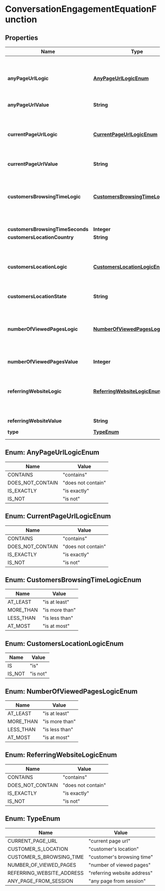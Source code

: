 

# ConversationEngagementEquationFunction


## Properties

| Name | Type | Description | Notes |
|------------ | ------------- | ------------- | -------------|
|**anyPageUrlLogic** | [**AnyPageUrlLogicEnum**](#AnyPageUrlLogicEnum) | Logic operation to perform on an any page url function type |  [optional] |
|**anyPageUrlValue** | **String** |  |  [optional] |
|**currentPageUrlLogic** | [**CurrentPageUrlLogicEnum**](#CurrentPageUrlLogicEnum) | Logic operation to perform on a current page url function type |  [optional] |
|**currentPageUrlValue** | **String** |  |  [optional] |
|**customersBrowsingTimeLogic** | [**CustomersBrowsingTimeLogicEnum**](#CustomersBrowsingTimeLogicEnum) | Logic operation to perform on a customer&#39;s browsing time function type |  [optional] |
|**customersBrowsingTimeSeconds** | **Integer** |  |  [optional] |
|**customersLocationCountry** | **String** |  |  [optional] |
|**customersLocationLogic** | [**CustomersLocationLogicEnum**](#CustomersLocationLogicEnum) | Logic operation to perform on a customer&#39;s location function type |  [optional] |
|**customersLocationState** | **String** |  |  [optional] |
|**numberOfViewedPagesLogic** | [**NumberOfViewedPagesLogicEnum**](#NumberOfViewedPagesLogicEnum) | Logic operation to perform on a customer&#39;s browsing time function type |  [optional] |
|**numberOfViewedPagesValue** | **Integer** |  |  [optional] |
|**referringWebsiteLogic** | [**ReferringWebsiteLogicEnum**](#ReferringWebsiteLogicEnum) | Logic operation to perform on a referring website function type |  [optional] |
|**referringWebsiteValue** | **String** |  |  [optional] |
|**type** | [**TypeEnum**](#TypeEnum) | Type of function |  [optional] |



## Enum: AnyPageUrlLogicEnum

| Name | Value |
|---- | -----|
| CONTAINS | &quot;contains&quot; |
| DOES_NOT_CONTAIN | &quot;does not contain&quot; |
| IS_EXACTLY | &quot;is exactly&quot; |
| IS_NOT | &quot;is not&quot; |



## Enum: CurrentPageUrlLogicEnum

| Name | Value |
|---- | -----|
| CONTAINS | &quot;contains&quot; |
| DOES_NOT_CONTAIN | &quot;does not contain&quot; |
| IS_EXACTLY | &quot;is exactly&quot; |
| IS_NOT | &quot;is not&quot; |



## Enum: CustomersBrowsingTimeLogicEnum

| Name | Value |
|---- | -----|
| AT_LEAST | &quot;is at least&quot; |
| MORE_THAN | &quot;is more than&quot; |
| LESS_THAN | &quot;is less than&quot; |
| AT_MOST | &quot;is at most&quot; |



## Enum: CustomersLocationLogicEnum

| Name | Value |
|---- | -----|
| IS | &quot;is&quot; |
| IS_NOT | &quot;is not&quot; |



## Enum: NumberOfViewedPagesLogicEnum

| Name | Value |
|---- | -----|
| AT_LEAST | &quot;is at least&quot; |
| MORE_THAN | &quot;is more than&quot; |
| LESS_THAN | &quot;is less than&quot; |
| AT_MOST | &quot;is at most&quot; |



## Enum: ReferringWebsiteLogicEnum

| Name | Value |
|---- | -----|
| CONTAINS | &quot;contains&quot; |
| DOES_NOT_CONTAIN | &quot;does not contain&quot; |
| IS_EXACTLY | &quot;is exactly&quot; |
| IS_NOT | &quot;is not&quot; |



## Enum: TypeEnum

| Name | Value |
|---- | -----|
| CURRENT_PAGE_URL | &quot;current page url&quot; |
| CUSTOMER_S_LOCATION | &quot;customer&#39;s location&quot; |
| CUSTOMER_S_BROWSING_TIME | &quot;customer&#39;s browsing time&quot; |
| NUMBER_OF_VIEWED_PAGES | &quot;number of viewed pages&quot; |
| REFERRING_WEBSITE_ADDRESS | &quot;referring website address&quot; |
| ANY_PAGE_FROM_SESSION | &quot;any page from session&quot; |



